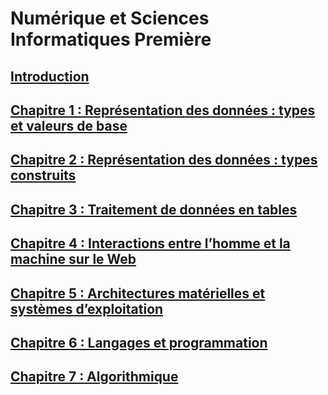# Numérique et Sciences Informatiques Première

## [Introduction](./_ressources/0.0.INTRO.md)

## [Chapitre 1 : Représentation des données : types et valeurs de base]()

## [Chapitre 2 : Représentation des données : types construits]()

## [Chapitre 3 : Traitement de données en tables]()

## [Chapitre 4 : Interactions entre l’homme et la machine sur le Web]()

## [Chapitre 5 : Architectures matérielles et systèmes d’exploitation]()

## [Chapitre 6 : Langages et programmation]()

## [Chapitre 7 : Algorithmique]()

